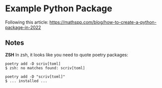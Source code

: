 # Example Python Package

Following this article: https://mathspp.com/blog/how-to-create-a-python-package-in-2022

## Notes

**ZSH**
In zsh, it looks like you need to quote poetry packages:

```
poetry add -D scriv[toml]
$ zsh: no matches found: scriv[toml]
```

```
poetry add -D "scriv[toml]"
$ ... installed ...
```
